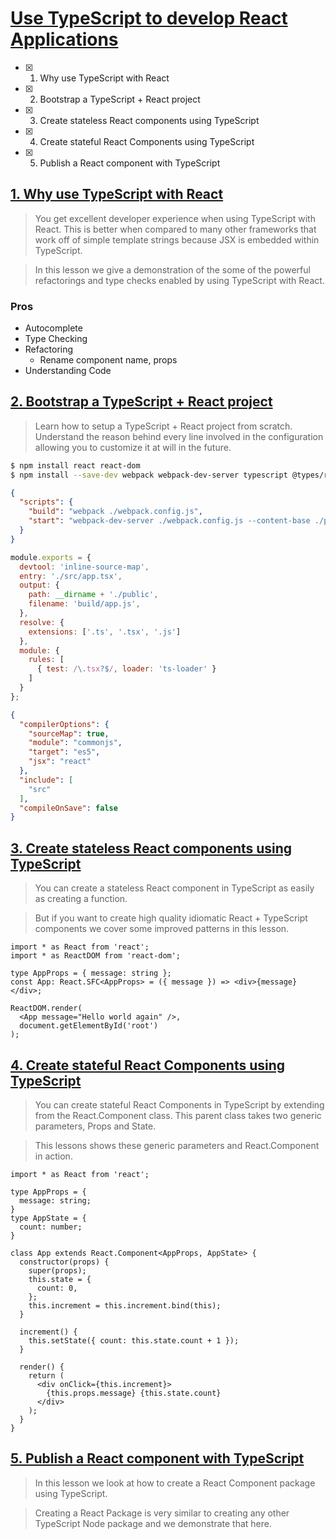 # [Use TypeScript to develop React Applications](https://egghead.io/courses/use-typescript-to-develop-react-applications)

- [x] 1. Why use TypeScript with React
- [x] 2. Bootstrap a TypeScript + React project
- [x] 3. Create stateless React components using TypeScript
- [x] 4. Create stateful React Components using TypeScript
- [x] 5. Publish a React component with TypeScript

## [1. Why use TypeScript with React](https://egghead.io/lessons/egghead-why-use-typescript-with-react)

> You get excellent developer experience when using TypeScript with React. This is better when compared to many other frameworks that work off of simple template strings because JSX is embedded within TypeScript.

> In this lesson we give a demonstration of the some of the powerful refactorings and type checks enabled by using TypeScript with React.

### Pros

- Autocomplete
- Type Checking
- Refactoring
  - Rename component name, props
- Understanding Code

## [2. Bootstrap a TypeScript + React project](https://egghead.io/lessons/egghead-bootstrap-a-typescript-react-project)

> Learn how to setup a TypeScript + React project from scratch. Understand the reason behind every line involved in the configuration allowing you to customize it at will in the future.

```bash
$ npm install react react-dom
$ npm install --save-dev webpack webpack-dev-server typescript @types/react @types/react-dom ts-loader
```

```json
{
  "scripts": {
    "build": "webpack ./webpack.config.js",
    "start": "webpack-dev-server ./webpack.config.js --content-base ./public"
  }
}
```

```js
module.exports = {
  devtool: 'inline-source-map',
  entry: './src/app.tsx',
  output: {
    path: __dirname + './public',
    filename: 'build/app.js',
  },
  resolve: {
    extensions: ['.ts', '.tsx', '.js']
  },
  module: {
    rules: [
      { test: /\.tsx?$/, loader: 'ts-loader' }
    ]
  }
};
```

```json
{
  "compilerOptions": {
    "sourceMap": true,
    "module": "commonjs",
    "target": "es5",
    "jsx": "react"
  },
  "include": [
    "src"
  ],
  "compileOnSave": false
}
```

## [3. Create stateless React components using TypeScript](https://egghead.io/lessons/react-create-stateless-react-components-using-typescript)

> You can create a stateless React component in TypeScript as easily as creating a function.

> But if you want to create high quality idiomatic React + TypeScript components we cover some improved patterns in this lesson.

```tsx
import * as React from 'react';
import * as ReactDOM from 'react-dom';

type AppProps = { message: string };
const App: React.SFC<AppProps> = ({ message }) => <div>{message}</div>;

ReactDOM.render(
  <App message="Hello world again" />,
  document.getElementById('root')
);
```

## [4. Create stateful React Components using TypeScript](https://egghead.io/lessons/egghead-create-stateful-react-components-using-typescript)

> You can create stateful React Components in TypeScript by extending from the React.Component class. This parent class takes two generic parameters, Props and State.

> This lessons shows these generic parameters and React.Component in action.

```tsx
import * as React from 'react';

type AppProps = {
  message: string;
}
type AppState = {
  count: number;
}

class App extends React.Component<AppProps, AppState> {
  constructor(props) {
    super(props);
    this.state = {
      count: 0,
    };
    this.increment = this.increment.bind(this);
  }

  increment() {
    this.setState({ count: this.state.count + 1 });
  }

  render() {
    return (
      <div onClick={this.increment}>
        {this.props.message} {this.state.count}
      </div>
    );
  }
}
```

## [5. Publish a React component with TypeScript](https://egghead.io/lessons/egghead-publish-a-react-component-with-typescript)

> In this lesson we look at how to create a React Component package using TypeScript.

> Creating a React Package is very similar to creating any other TypeScript Node package and we demonstrate that here.
